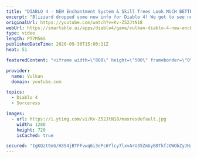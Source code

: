```yaml
---
title: "DIABLO 4 - NEW Enchantment System & Skill Trees Look MUCH BETTER! (Barb & Sorceress Gameplay)"
excerpt: "Blizzard dropped some new info for Diablo 4! We get to see new skill trees, sorceress enchantments, and more! It's been a year since this game was revealed, ..."
originalUrl: https://youtube.com/watch?v=Kv-Z52JtN18
webUrl: https://smartable.ai/apps/diablo4/game/vulkan-diablo-4-new-enchantment-system-skill-trees-look-much-better-barb-sorceress-gameplay/
type: video
length: PT7M56S
publishedDateTime: 2020-09-30T15:00:11Z
heat: 51

featuredContent: "<iframe width=\"800\" height=\"500\" frameborder=\"0\" src=\"https://www.youtube.com/embed/Kv-Z52JtN18\" allow=\"accelerometer; autoplay; encrypted-media; gyroscope; picture-in-picture\" allowfullscreen></iframe>"

provider:
  name: Vulkan
  domain: youtube.com

topics:
  - Diablo 4
  - Sorceress

images:
  - url: https://i.ytimg.com/vi/Kv-Z52JtN18/maxresdefault.jpg
    width: 1280
    height: 720
    isCached: true

secured: "IgKQzt9oG/H3S4jBTFFvwq6i3ePc6Ylcy7lxvArU35ZmGyB8TkfJOWObZyJNx9N90kmGVGOTsO/ojHlW7UkiUX3059S/yHwQKnz8ygNo7s2EanaGW9XWKDzY3nFGKsNT83pQeklZzWH5fKdYVj+/Ef+4jjGY0gkIovMmb1czIhsjQenjI69X31YZ9Riwv7bF4k0UQOnlXwpU8pw0ZKzB7ysJIBZTOFtSl8fW1vtylmvFz62FGfWLM2OpqnPrF6jduolOdQp/1dKGNNgULtXSLee1gESCOxzZfe97xrQemofILt1slNNygIGcbsMLvQII9m3DaCSDuElLsTup7VYDxouGBIQWa5RyF1RIFCkogPZZAbg88Ui7H2yDBrZl5o2UD1nCg1DgBAJ23WA8n+4WiavS/D0NqPYteY0JLL55OTA=;cVCVoWRz8x2CxLta7uL2wQ=="
---
```


